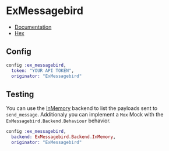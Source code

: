 # ExMessagebird

- [Documentation](https://hexdocs.pm/ex_messagebird/ExMessagebird.html)
- [Hex](https://hex.pm/packages/ex_messagebird)

## Config

```elixir
config :ex_messagebird,
  token: "YOUR API TOKEN",
  originator: "ExMessagebird"
```

## Testing

You can use the [InMemory](https://hexdocs.pm/ex_messagebird/ExMessagebird.Backend.InMemory.html) backend to list the payloads sent to `send_message`.
Additionaly you can implement a `Mox` Mock with the `ExMessagebird.Backend.Behaviour` behavior.

```elixir
config :ex_messagebird,
  backend: ExMessagebird.Backend.InMemory,
  originator: "ExMessagebird"
```
